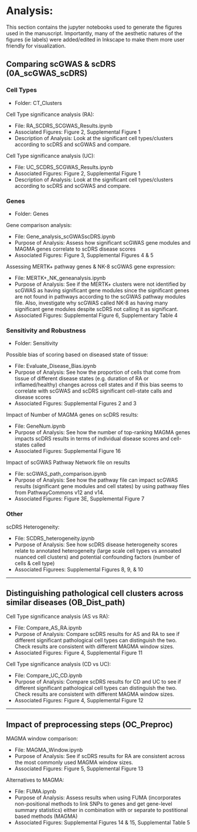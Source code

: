 # Analysis:
This section contains the jupyter notebooks used to generate the figures used in the manuscript. Importantly, many of the aesthetic natures of the figures (ie labels) were added/edited in Inkscape to make them more user friendly for visualization.
## Comparing scGWAS & scDRS (0A_scGWAS_scDRS)
### Cell Types
* Folder: CT_Clusters

Cell Type significance analysis (RA):
* File: RA_SCDRS_SCGWAS_Results.ipynb
* Associated Figures: Figure 2, Supplemental Figure 1
* Description of Analysis: Look at the significant cell types/clusters according to scDRS and scGWAS and compare.

Cell Type significance analysis (UC):
* File: UC_SCDRS_SCGWAS_Results.ipynb
* Associated Figures: Figure 2, Supplemental Figure 1
* Description of Analysis: Look at the significant cell types/clusters according to scDRS and scGWAS and compare.

### Genes
* Folder: Genes

Gene comparison analysis: 
* File: Gene_analysis_scGWASscDRS.ipynb
* Purpose of Analysis: Assess how significant scGWAS gene modules and MAGMA genes correlate to scDRS disease scores
* Associated Figures: Figure 3, Supplemental Figures 4 & 5

Assessing MERTK+ pathway genes & NK-8 scGWAS gene expression:
* File: MERTK+_NK_geneanalysis.ipynb
* Purpose of Analysis: See if the MERTK+ clusters were not identified by scGWAS as having significant gene modules since the significant genes are not found in pathways according to the scGWAS pathway modules file. Also, investigate why scGWAS called NK-8 as having many significant gene modules despite scDRS not calling it as significant.
* Associated Figures: Supplemental Figure 6, Supplementary Table 4

### Sensitivity and Robustness
* Folder: Sensitivity
  
Possible bias of scoring based on diseased state of tissue:
* File: Evaluate_Disease_Bias.ipynb
* Purpose of Analysis: See how the proportion of cells that come from tissue of different disease states (e.g. duration of RA or inflamed/healthy) changes across cell states and if this bias seems to correlate with scGWAS and scDRS significant cell-state calls and disease scores
* Associated Figures: Supplemental Figures 2 and 3

Impact of Number of MAGMA genes on scDRS results:
* File: GeneNum.ipynb
* Purpose of Analysis: See how the number of top-ranking MAGMA genes impacts scDRS results in terms of individual disease scores and cell-states called
* Associated Figures: Supplemental Figure 16

Impact of scGWAS Pathway Network file on results
* File: scGWAS_path_comparison.ipynb
* Purpose of Analysis: See how the pathway file can impact scGWAS results (significant gene modules and cell states) by using pathway files from PathwayCommons v12 and v14.
* Associated Figures: Figure 3E, Supplemental Figure 7


### Other
scDRS Heterogeneity:
* File: SCDRS_heterogeneity.ipynb
* Purpose of Analysis: See how scDRS disease heterogeneity scores relate to annotated heterogeneity (large scale cell types vs annoated nuanced cell clusters) and potential confounding factors (number of cells & cell type)
* Associated Figurees: Supplemental Figures 8, 9, & 10
-----------------------------------------------------------------------
## Distinguishing pathological cell clusters across similar diseases (OB_Dist_path)

Cell Type significance analysis (AS vs RA):
* File: Compare_AS_RA.ipynb
* Purpose of Analysis: Compare scDRS results for AS and RA to see if different significant pathological cell types can distinguish the two. Check results are consistent with different MAGMA window sizes.
* Associated Figures: Figure 4, Supplemental Figure 11

Cell Type significance analysis (CD vs UC):
* File: Compare_UC_CD.ipynb
* Purpose of Analysis: Compare scDRS results for CD and UC to see if different significant pathological cell types can distinguish the two. Check results are consistent with different MAGMA window sizes.
* Associated Figures: Figure 4, Supplemental Figure 12
-----------------------------------------------------------------------
## Impact of preprocessing steps (OC_Preproc)
MAGMA window comparison:
* File: MAGMA_Window.ipynb
* Purpose of Analysis: See if scDRS results for RA are consistent across the most commonly used MAGMA window sizes.
* Associated Figures: Figure 5, Supplemental Figure 13


Alternatives to MAGMA:
* File: FUMA.ipynb
* Purpose of Analysis: Assess results when using FUMA (incorporates non-positional methods to link SNPs to genes and get gene-level summary statistics) either in combination with or separate to postitional based methods (MAGMA)
* Associated Figures: Supplemental Figures 14 & 15, Supplemental Table 5
